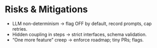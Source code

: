 # Risks & Mitigations
- LLM non-determinism → flag OFF by default, record prompts, cap retries.
- Hidden coupling in steps → strict interfaces, schema validation.
- “One more feature” creep → enforce roadmap; tiny PRs; flags.
